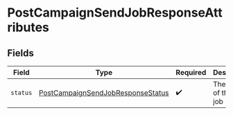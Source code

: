 # PostCampaignSendJobResponseAttributes


## Fields

| Field                                                                                             | Type                                                                                              | Required                                                                                          | Description                                                                                       |
| ------------------------------------------------------------------------------------------------- | ------------------------------------------------------------------------------------------------- | ------------------------------------------------------------------------------------------------- | ------------------------------------------------------------------------------------------------- |
| `status`                                                                                          | [PostCampaignSendJobResponseStatus](../../models/components/PostCampaignSendJobResponseStatus.md) | :heavy_check_mark:                                                                                | The status of the send job                                                                        |